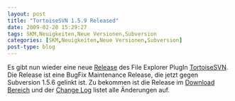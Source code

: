 ```yaml
---
layout: post
title: "TortoiseSVN 1.5.9 Released"
date: 2009-02-28 15:29:27
tags: SKM,Neuigkeiten,Neue Versionen,Subversion
categories: [SKM,Neuigkeiten,Neue Versionen,Subversion]
post-type: blog
---
```

Es gibt nun wieder eine neue <a href="http://tortoisesvn.net/node/362">Release</a> des File Explorer PlugIn <a href="http://tortoisesvn.net">TortoiseSVN</a>. Die Release ist eine BugFix Maintenance Release, die jetzt gegen Subversion 1.5.6 gelinkt ist. Zu bekommen ist die Release im <a href="http://tortoisesvn.net/downloads">Download Bereich</a> und der <a href="http://sourceforge.net/project/shownotes.php?release_id=664557">Change Log</a> listet alle Änderungen auf.
